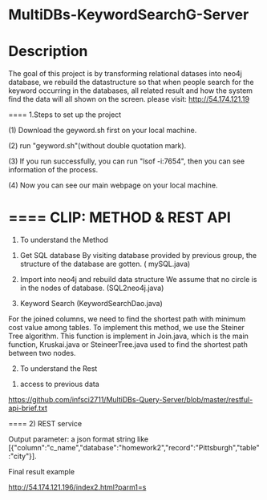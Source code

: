 # MultiDBs-KeywordSearchG-Server


Description
====
The goal of this project is by transforming relational datases into neo4j database, we rebuild the datastructure so that when people search for the keyword occurring in the databases, all related result and how the system find the data will all shown on the screen.
please visit: http://54.174.121.19

====
1.Steps to set up the project


(1) Download the geyword.sh first on your local machine.

(2) run "geyword.sh"(without double quotation mark).

(3) If you run successfully, you can run "lsof -i:7654", then you can see information of the process.

(4) Now you can see our main webpage on your local machine.

====
CLIP: METHOD & REST API
====
1. To understand the Method

1) Get SQL database
By visiting database provided by previous group, the structure of the database are gotten. ( mySQL.java)

2) Import into neo4j and rebuild data structure
We assume that no circle is in the nodes of database. (SQL2neo4j.java)

3) Keyword Search
(KeywordSearchDao.java)

For the joined columns, we need to find the shortest path with minimum cost value among tables. To implement this method, we use the Steiner Tree algorithm. This function is implement in Join.java, which is the main function, Kruskai.java or SteineerTree.java used to find the shortest path between two nodes.

2. To understand the Rest

1) access to previous data

https://github.com/infsci2711/MultiDBs-Query-Server/blob/master/restful-api-brief.txt

====
2) REST service

Output parameter: a json format string like [{"column":"c_name","database":"homework2","record":"Pittsburgh","table":"city"}].

Final result example

http://54.174.121.196/index2.html?parm1=s

